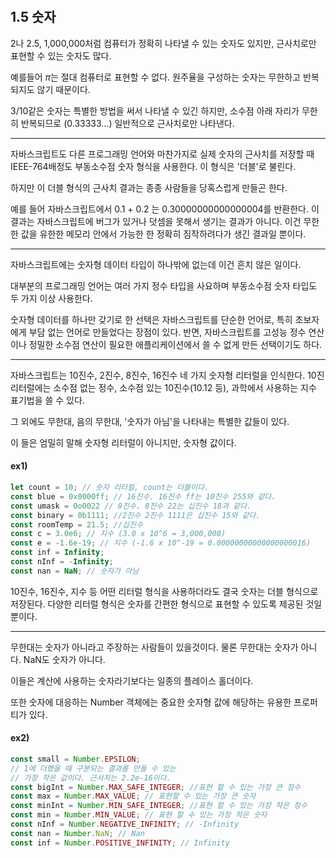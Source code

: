 ​    

## 1.5 숫자

2나 2.5, 1,000,000처럼 컴퓨터가 정확히 나타낼 수 있는 숫자도 있지만, 근사치로만 표현할 수 있는 숫자도 많다.

예를들어 *π*는 절대 컴퓨터로 표현할 수 없다. 원주율을 구성하는 숫자는 무한하고 반복되지도 않기 때문이다.

3/10같은 숫자는 특별한 방법을 써서 나타낼 수 있긴 하지만, 소수점 아래 자리가 무한히 반복되므로 (0.33333...) 일반적으로 근사치로만 나타낸다.

---

자바스크립트도 다른 프로그래밍 언어와 마찬가지로 실제 숫자의 근사치를 저장할 때 IEEE-764배정도 부동소수점 숫자 형식을 사용한다. 이 형식은 '더블'로 불린다.

하지만 이 더블 형식의 근사치 결과는 종종 사람들을 당혹스럽게 만들곤 한다. 

예를 들어 자바스크립트에서 0.1 + 0.2 는 0.30000000000000004를 반환한다. 이 결과는 자바스크립트에 버그가 있거나 덧셈을 못해서 생기는 결과가 아니다. 이건 무한한 값을 유한한 메모리 안에서 가능한 한 정확히 짐작하려다가 생긴 결과일 뿐이다.

---

자바스크립트에는 숫자형 데이터 타입이 하나밖에 없는데 이건 흔치 않은 일이다.

대부분의 프로그래밍 언어는 여러 가지 정수 타입을 사요하며 부동소수점 숫자 타입도 두 가지 이상 사용한다.

숫자형 데이터를 하나만 갖기로 한 선택은 자바스크립트를 단순한 언어로, 특히 초보자에게 부담 없는 언어로 만들었다는 장점이 있다. 반면, 자바스크립트를 고성능 정수 연산이나 정밀한 소수점 연산이 필요한 애플리케이션에서 쓸 수 없게 만든 선택이기도 하다.

---

자바스크립트는 10진수, 2진수, 8진수, 16진수 네 가지 숫자형 리터럴을 인식한다. 10진 리터럴에는 소수점 없는 정수, 소수점 있는 10진수(10.12 등), 과학에서 사용하는 지수 표기법을 쓸 수 있다.

그 외에도 무한대, 음의 무한대, '숫자가 아님'을 나타내는 특별한 값들이 있다.

이 들은 엄밀히 말해 숫자형 리터럴이 아니지만, 숫자형 값이다.

#### ex1)

```javascript
let count = 10; // 숫자 리터럴, count는 더블이다.
const blue = 0x0000ff; // 16진수. 16진수 ff는 10진수 255와 같다.
const umask = 0o0022 // 8진수. 8진수 22는 십진수 18과 같다.
const binary = 0b1111; //2진수 2진수 1111은 십진수 15와 같다. 
const roomTemp = 21.5; //십진수
const c = 3.0e6; // 지수 (3.0 x 10^6 = 3,000,000)
const e = -1.6e-19; // 지수 (-1.6 x 10^-19 = 0.00000000000000000016)
const inf = Infinity;
const nInf = -Infinity;
const nan = NaN; // 숫자가 아님
```

10진수, 16진수, 지수 등 어떤 리터럴 형식을 사용하더라도 결국 숫자는 더블 형식으로 저장된다. 다양한 리터럴 형식은 숫자를 간편한 형식으로 표현할 수 있도록 제공된 것일 뿐이다.

***

무한대는 숫자가 아니라고 주장하는 사람들이 있을것이다. 물론 무한대는 숫자가 아니다. NaN도 숫자가 아니다.

이들은 계산에 사용하는 숫자라기보다는 일종의 플레이스 홀더이다.

또한 숫자에 대응하는 Number 객체에는 중요한 숫자형 값에 해당하는 유용한 프로퍼티가 있다.

#### ex2)

```javascript
const small = Number.EPSILON;
// 1에 더했을 때 구분되는 결과를 만들 수 있는
// 가장 작은 값이다. 근사치는 2.2e-16이다.
const bigInt = Number.MAX_SAFE_INTEGER; //표현 할 수 있는 가장 큰 정수
const max = Number.MAX_VALUE; // 표현할 수 있는 가장 큰 숫자
const minInt = Number.MIN_SAFE_INTEGER; //표현 할 수 있는 가장 작은 정수
const min = Number.MIN_VALUE; // 표현 할 수 있는 가장 작은 숫자
const nInf = Number.NEGATIVE_INFINITY; // -Infinity
const nan = Number.NaN; // Nan
const inf = Number.POSITIVE_INFINITY; // Infinity
```

​                                                       